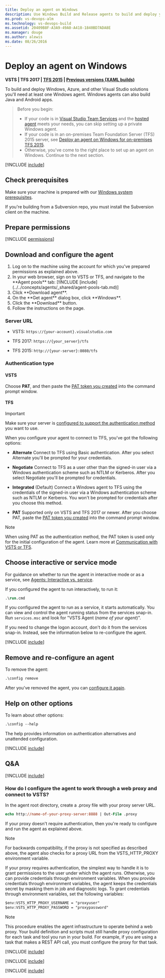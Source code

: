 ```yaml
---
title: Deploy an agent on Windows
description: Use Windows Build and Release agents to build and deploy your Windows and Azure code.
ms.prod: vs-devops-alm
ms.technology: vs-devops-build
ms.assetid: 20409B8F-A3A9-49A0-A418-1840BD7ADA8E
ms.manager: douge
ms.author: alewis
ms.date: 08/26/2016
---
```


# Deploy an agent on Windows

**VSTS | TFS 2017 | [TFS 2015](v1-windows.md) | [Previous versions (XAML builds)](https://msdn.microsoft.com/en-us/library/ms252495%28v=vs.120%29.aspx)**

To build and deploy Windows, Azure, and other Visual Studio solutions you'll need at least one Windows agent. Windows agents can also build Java and Android apps.

> Before you begin:
> * If your code is in [Visual Studio Team Services](https://www.visualstudio.com/products/visual-studio-team-services-vs) and the [hosted agent](../../concepts/agents/hosted.md) meets your needs, you can skip setting up a private Windows agent.
> * If your code is in an on-premises Team Foundation Server (TFS) 2015 server, see [Deploy an agent on Windows for on-premises TFS 2015](v1-windows.md).
> *  Otherwise, you've come to the right place to set up an agent on Windows. Continue to the next section.

[!INCLUDE [include](_shared/concepts.md)]

## Check prerequisites

Make sure your machine is prepared with our [Windows system prerequisites](https://aka.ms/vstsagentwinsystem).

If you're building from a Subversion repo, you must install the Subversion client on the machine.

<h2 id="permissions">Prepare permissions</h2>

[!INCLUDE [permissions](_shared/v2/prepare-permissions.md)]

## Download and configure the agent

<ol>
<li>Log on to the machine using the account for which you've prepared permissions as explained above.</li>
<li>In your web browser, sign on to VSTS or TFS, and navigate to the **Agent pools** tab:
[!INCLUDE [include](../../concepts/agents/_shared/agent-pools-tab.md)]
</li>

<li>Click **Download agent**.</li>

<li>On the **Get agent** dialog box, click **Windows**.</li>

<li>Click the **Download** button.

<li>Follow the instructions on the page.</li>
</ol>

### Server URL

* VSTS: `https://{your-account}.visualstudio.com`

* TFS 2017: `https://{your_server}/tfs`

* TFS 2015: `http://{your-server}:8080/tfs`

### Authentication type

#### VSTS

Choose **PAT**, and then paste the [PAT token you created](#permissions) into the command prompt window.

#### TFS

> [!IMPORTANT]
> 
> Make sure your server is [configured to support the authentication method](configure-tfs-authentication.md) you want to use. 
  
When you configure your agent to connect to TFS, you've got the following options:

* **Alternate** Connect to TFS using Basic authentication. After you select Alternate you'll be prompted for your credentials.

* **Negotiate** Connect to TFS as a user other than the signed-in user via a Windows authentication scheme such as NTLM or Kerberos. After you select Negotiate you'll be prompted for credentials.

* **Integrated** (Default) Connect a Windows agent to TFS using the credentials of the signed-in user via a Windows authentication scheme such as NTLM or Kerberos. You won't be prompted for credentials after you choose this method.
 
* **PAT** Supported only on VSTS and TFS 2017 or newer. After you choose PAT, paste the [PAT token you created](#permissions) into the command prompt window.

> [!NOTE]
> When using PAT as the authentication method, the PAT token is used only for the initial configuration of the agent. Learn more at [Communication with VSTS or TFS](../../concepts/agents/agents.md#communication).

## Choose interactive or service mode

For guidance on whether to run the agent in interactive mode or as a service, see [Agents: Interactive vs. service](../../concepts/agents/agents.md#account).

 If you configured the agent to run interactively, to run it:

 ```ps
 .\run.cmd
 ```

If you configured the agent to run as a service, it starts automatically. You can view and control the agent running status from the services snap-in. Run `services.msc` and look for "VSTS Agent (*name of your agent*)".

If you need to change the logon account, don't do it from the services snap-in. Instead, see the information below to re-configure the agent.

[!INCLUDE [include](_shared/v2/replace-agent.md)]

## Remove and re-configure an agent

To remove the agent:

```ps
.\config remove
```

After you've removed the agent, you can [configure it again](_shared/v2/configure-help-unix.md).

## Help on other options

To learn about other options:

```ps
.\config --help
```

The help provides information on authentication alternatives and unattended configuration.

[!INCLUDE [include](_shared/capabilities.md)]

## Q&A

<!-- BEGINSECTION class="md-qanda" -->

[!INCLUDE [include](_shared/v2/qa-firewall.md)]

### How do I configure the agent to work through a web proxy and connect to VSTS?

In the agent root directory, create a .proxy file with your proxy server URL.

  ```ps
echo http://name-of-your-proxy-server:8888 | Out-File .proxy
  ```  

If your proxy doesn't require authentication, then you're ready to configure and run the agent as explained above.

> [!NOTE]
> For backwards compatibility, if the proxy is not specified as described above, the agent also checks for a proxy URL from the VSTS_HTTP_PROXY environment variable.

If your proxy requires authentication, the simplest way to handle it is to grant permissions to the user under which the agent runs. Otherwise, you can provide credentials through environment variables. When you provide credentials through environment variables, the agent keeps the credentials secret by masking them in job and diagnostic logs. To grant credentials through environment variables, set the following variables:

 ```ps
$env:VSTS_HTTP_PROXY_USERNAME = "proxyuser"
$env:VSTS_HTTP_PROXY_PASSWORD = "proxypassword"
 ```

> [!NOTE]
> This procedure enables the agent infrastructure to operate behind a web proxy. Your build definition and scripts must still handle proxy configuration for each task and tool you run in your build. For example, if you are using a task that makes a REST API call, you must configure the proxy for that task.

[!INCLUDE [include](_shared/v2/web-proxy-bypass.md)]

[!INCLUDE [include](_shared/v2/qa-urls.md)]

[!INCLUDE [include](../../_shared/qa-versions.md)]

<!-- ENDSECTION -->
